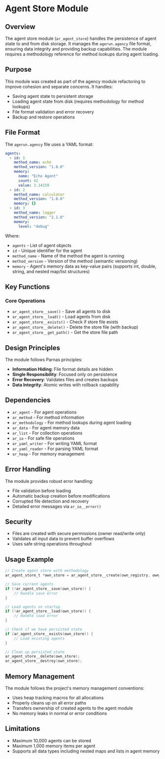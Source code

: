 # Agent Store Module

## Overview

The agent store module (`ar_agent_store`) handles the persistence of agent state to and from disk storage. It manages the `agerun.agency` file format, ensuring data integrity and providing backup capabilities. The module requires a methodology reference for method lookups during agent loading.

## Purpose

This module was created as part of the agency module refactoring to improve cohesion and separate concerns. It handles:
- Saving agent state to persistent storage
- Loading agent state from disk (requires methodology for method lookups)
- File format validation and error recovery
- Backup and restore operations

## File Format

The `agerun.agency` file uses a YAML format:

```yaml
agents:
  - id: 1
    method_name: echo
    method_version: "1.0.0"
    memory:
      name: "Echo Agent"
      count: 42
      value: 3.14159
  - id: 2
    method_name: calculator
    method_version: "1.0.0"
    memory: {}
  - id: 3
    method_name: logger
    method_version: "2.1.0"
    memory:
      level: "debug"
```

Where:
- `agents` - List of agent objects
- `id` - Unique identifier for the agent
- `method_name` - Name of the method the agent is running
- `method_version` - Version of the method (semantic versioning)
- `memory` - Agent's memory data as key-value pairs (supports int, double, string, and nested map/list structures)

## Key Functions

### Core Operations
- `ar_agent_store__save()` - Save all agents to disk
- `ar_agent_store__load()` - Load agents from disk
- `ar_agent_store__exists()` - Check if store file exists
- `ar_agent_store__delete()` - Delete the store file (with backup)
- `ar_agent_store__get_path()` - Get the store file path

## Design Principles

The module follows Parnas principles:
- **Information Hiding**: File format details are hidden
- **Single Responsibility**: Focused only on persistence
- **Error Recovery**: Validates files and creates backups
- **Data Integrity**: Atomic writes with rollback capability

## Dependencies

- `ar_agent` - For agent operations
- `ar_method` - For method information
- `ar_methodology` - For method lookups during agent loading
- `ar_data` - For agent memory data
- `ar_list` - For collection operations
- `ar_io` - For safe file operations
- `ar_yaml_writer` - For writing YAML format
- `ar_yaml_reader` - For parsing YAML format
- `ar_heap` - For memory management

## Error Handling

The module provides robust error handling:
- File validation before loading
- Automatic backup creation before modifications
- Corrupted file detection and recovery
- Detailed error messages via `ar_io__error()`

## Security

- Files are created with secure permissions (owner read/write only)
- Validates all input data to prevent buffer overflows
- Uses safe string operations throughout

## Usage Example

```c
// Create agent store with methodology
ar_agent_store_t *own_store = ar_agent_store__create(own_registry, own_methodology);

// Save current agents
if (!ar_agent_store__save(own_store)) {
    // Handle save error
}

// Load agents on startup
if (!ar_agent_store__load(own_store)) {
    // Handle load error
}

// Check if we have persisted state
if (ar_agent_store__exists(own_store)) {
    // Load existing agents
}

// Clean up persisted state
ar_agent_store__delete(own_store);
ar_agent_store__destroy(own_store);
```

## Memory Management

The module follows the project's memory management conventions:
- Uses heap tracking macros for all allocations
- Properly cleans up on all error paths
- Transfers ownership of created agents to the agent module
- No memory leaks in normal or error conditions

## Limitations

- Maximum 10,000 agents can be stored
- Maximum 1,000 memory items per agent
- Supports all data types including nested maps and lists in agent memory